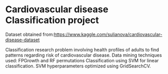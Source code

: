 # Cardiovascular disease Classification project
Dataset obtained from:https://www.kaggle.com/sulianova/cardiovascular-disease-dataset

Classification research problem involving health profiles of adults to find patterns regarding risk of cardiovascular disease.
Data mining techniques used: FPGrowth and RF permutations
Classification using SVM for linear classification. SVM hyperparameters optimized using GridSearchCV.

